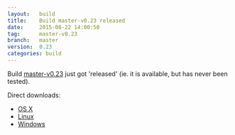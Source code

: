 ```yaml
---
layout:   build
title:    Build master-v0.23 released
date:     2015-08-22 14:00:50
tag:      master-v0.23
branch:   master
version:  0.23
categories: build
---
```

Build [master-v0.23][github-release] just got 'released' (ie. it is available, but has never been tested).

Direct downloads:

  - [OS X][osx-download]
  - [Linux][linux-download]
  - [Windows][windows-download]

[osx-download]: https://github.com/cor/LD33/releases/download/master-v0.23/osx_master-v0.23.zip
[linux-download]: https://github.com/cor/LD33/releases/download/master-v0.23/linux_master-v0.23.zip
[windows-download]: https://github.com/cor/LD33/releases/download/master-v0.23/windows_master-v0.23.zip
[github-release]: https://github.com/cor/LD33/releases/tag/master-v0.23
